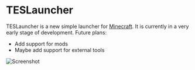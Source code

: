 # TESLauncher

TESLauncher is a new simple launcher for [Minecraft](https://minecraft.net). It is currently in a very early stage of development.
Future plans:
 - Add support for mods
 - Maybe add support for external tools

![Screenshot](https://github.com/TESLauncher/.github/assets/109285316/2cb3a34b-b891-45e8-9983-be58641928a4)
